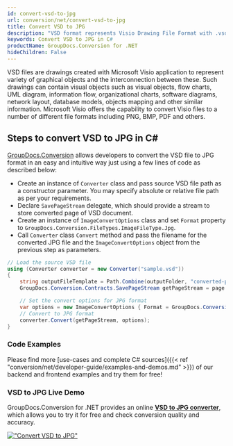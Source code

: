 ```yaml
---
id: convert-vsd-to-jpg
url: conversion/net/convert-vsd-to-jpg
title: Convert VSD to JPG
description: "VSD format represents Visio Drawing File Format with .vsd extension. Learn how to convert VSD to JPG file programmatically in C# language using GroupDocs.Conversion for .NET library."
keywords: Convert VSD to JPG in C#
productName: GroupDocs.Conversion for .NET
hideChildren: False
---
```


VSD files are drawings created with Microsoft Visio application to represent variety of graphical objects and the interconnection between these. Such drawings can contain visual objects such as visual objects, flow charts, UML diagram, information flow, organizational charts, software diagrams, network layout, database models, objects mapping and other similar information. Microsoft Visio offers the capability to convert Visio files to a number of different file formats including PNG, BMP, PDF and others.

## Steps to convert VSD to JPG in C#

[GroupDocs.Conversion](https://products.groupdocs.com/conversion/net) allows developers to convert the VSD file to JPG format in an easy and intuitive way just using a few lines of code as described below:

* Create an instance of `Converter` class and pass source VSD file path as a constructor parameter. You may specify absolute or relative file path as per your requirements. 
* Declare `SavePageStream` delegate, which should provide a stream to store converted page of VSD document.
* Create an instance of `ImageConvertOptions` class and set `Format` property to `GroupDocs.Conversion.FileTypes.ImageFileType.Jpg`.
* Call `Converter` class `Convert` method and pass the filename for the converted JPG file and the `ImageConvertOptions` object from the previous step as parameters.

```csharp
// Load the source VSD file
using (Converter converter = new Converter("sample.vsd"))
{
    string outputFileTemplate = Path.Combine(outputFolder, "converted-page-{0}.jpg");
    GroupDocs.Conversion.Contracts.SavePageStream getPageStream = page => new FileStream(string.Format(outputFileTemplate, page), FileMode.Create);

    // Set the convert options for JPG format
    var options = new ImageConvertOptions { Format = GroupDocs.Conversion.FileTypes.ImageFileType.Jpg };   
    // Convert to JPG format
    converter.Convert(getPageStream, options);
}
```

### Code Examples

Please find more [use-cases and complete C# sources]({{< ref "conversion/net/developer-guide/examples-and-demos.md" >}}) of our backend and frontend examples and try them for free!

### VSD to JPG Live Demo

GroupDocs.Conversion for .NET provides an online [**VSD to JPG converter**](https://products.groupdocs.app/conversion/vsd-to-jpg), which allows you to try it for free and check conversion quality and accuracy.

[!["Convert VSD to JPG"](conversion/net/images/convert-to-jpg/convert-vsd-to-jpg.png)](https://products.groupdocs.app/conversion/vsd-to-jpg)